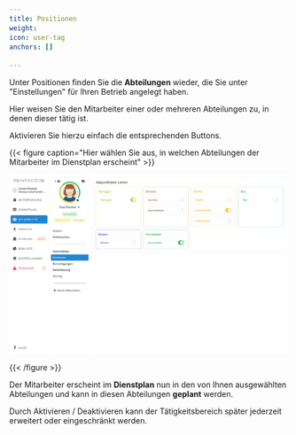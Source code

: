 ```yaml
---
title: Positionen
weight: 
icon: user-tag
anchors: []

---
```

Unter Positionen finden Sie die **Abteilungen** wieder, die Sie unter "Einstellungen" für Ihren Betrieb angelegt haben.

Hier weisen Sie den Mitarbeiter einer oder mehreren Abteilungen zu, in denen dieser tätig ist.

Aktivieren Sie hierzu einfach die entsprechenden Buttons.

{{< figure caption="Hier wählen Sie aus, in welchen Abteilungen der Mitarbeiter im Dienstplan erscheint" >}}

![](/uploads/positionen2.png)

{{< /figure >}}

Der Mitarbeiter erscheint im **Dienstplan** nun in den von Ihnen ausgewählten Abteilungen und kann in diesen Abteilungen **geplant** werden.

Durch Aktivieren / Deaktivieren kann der Tätigkeitsbereich später jederzeit erweitert oder eingeschränkt werden.